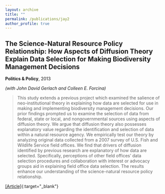 ```yaml
---
layout: archive
title: ""
permalink: /publications/jay2
author_profile: true
---
```


## The Science-Natural Resource Policy Relationship: How Aspects of Diffusion Theory Explain Data Selection for Making Biodiversity Management Decisions

**Politics & Policy**, 2013

*(with John David Gerlach and Colleen E. Forcina)*

> This study extends a previous project which examined the salience of neo-institutional theory in explaining how data are selected for use in making and implementing biodiversity management decisions. Our prior findings prompted us to examine the selection of data from federal, state or local, and nongovernmental sources using aspects of diffusion theory. We argue that diffusion theory also possesses explanatory value regarding the identification and selection of data within a natural resource agency. We empirically test our theory by analyzing original data collected from a 2007 survey of U.S. Fish and Wildlife Service field offices. We find that drivers of diffusion identified by previous research are explanatory of how data are selected. Specifically, perceptions of other field offices’ data selection procedures and collaboration with interest or advocacy groups aid in explaining field office data selection. The results enhance our understanding of the science-natural resource policy relationship.

[[Article]](https://doi.org/10.1111/polp.12017){:target="_blank"} 
